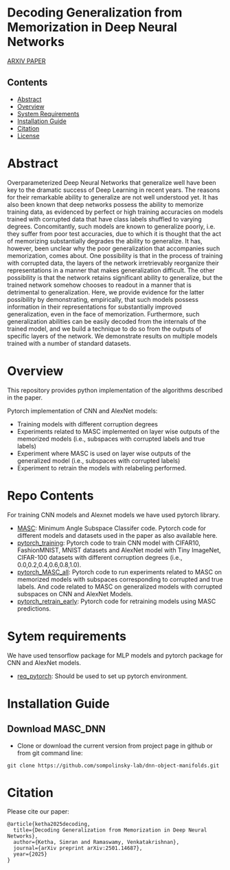 # Decoding Generalization from Memorization in Deep Neural Networks
[ARXIV PAPER](https://arxiv.org/pdf/2501.14687)
  
## Contents

- [Abstract](#abstract)
- [Overview](#overview)
- [System Requirements](#system-requirements)
- [Installation Guide](#installation-guide)
- [Citation](#citation)
- [License](./LICENSE)

# Abstract

Overparameterized Deep Neural Networks that generalize well have been key to the dramatic success of Deep Learning in recent years. The reasons for their remarkable ability to generalize are not well understood yet. It has also been known that deep networks possess the ability to memorize training data, as evidenced by perfect or high training accuracies on models trained with corrupted data that have class labels shuffled to varying degrees. Concomitantly, such models are known to generalize poorly, i.e. they suffer from poor test accuracies, due to which it is thought that the act of memorizing substantially degrades the ability to generalize. It has, however, been unclear why the poor generalization that accompanies such memorization, comes about. One possibility is that in the process of training with corrupted data, the layers of the network irretrievably reorganize their representations in a manner that makes generalization difficult. The other possibility is that the network retains significant ability to generalize, but the trained network somehow chooses to readout in a manner that is detrimental to generalization. Here, we provide evidence for the latter possibility by demonstrating, empirically, that such models possess information in their representations for substantially improved generalization, even in the face of memorization. Furthermore, such generalization abilities can be easily decoded from the internals of the trained model, and we build a technique to do so from the outputs of specific layers of the network. We demonstrate results on multiple models trained with a number of standard datasets.

# Overview
This repository provides python implementation of the algorithms described in the paper.

Pytorch implementation of CNN and AlexNet models:
* Training models with different corruption degrees
* Experiments related to MASC implemented on layer wise outputs of the memorized models (i.e., subspaces with corrupted labels and true labels)
* Experiment where MASC is used on layer wise outputs of the generalized model (i.e., subspaces with corrupted labels)
* Experiment to retrain the models with relabeling performed.


# Repo Contents
For training CNN models and Alexnet models we have used pytorch library.

- [MASC](./MASC):  Minimum Angle Subspace Classifer code. Pytorch code for different models and datasets used in the paper as also available here.
- [pytorch_training](./pytorch_training.py): Pytorch code to train CNN model with CIFAR10, FashionMNIST, MNIST datasets and AlexNet model with Tiny ImageNet, CIFAR-100 datasets with different corruption degrees (i.e., 0.0,0.2,0.4,0.6,0.8,1.0).
- [pytorch_MASC_all](./pytorch_MASC_all.py): Pytorch code to run experiments related to MASC on memorized models with subspaces corresponding to corrupted and true labels. And code related to MASC on generalized models with corrupted subspaces on CNN and AlexNet Models.
- [pytorch_retrain_early](./pytorch_retrain_early.py): Pytorch code for retraining models using MASC predictions.


# Sytem requirements
We have used tensorflow package for MLP models and pytorch package for CNN and AlexNet models.
- [req_pytorch](./req_pytorch.txt): Should be used to set up pytorch environment.

# Installation Guide

## Download MASC_DNN

 * Clone or download the current version from project page in github or from git command line:
```
git clone https://github.com/sompolinsky-lab/dnn-object-manifolds.git
```

# Citation

Please cite our paper:

```
@article{ketha2025decoding,
  title={Decoding Generalization from Memorization in Deep Neural Networks},
  author={Ketha, Simran and Ramaswamy, Venkatakrishnan},
  journal={arXiv preprint arXiv:2501.14687},
  year={2025}
}
```
